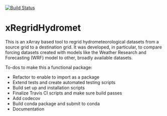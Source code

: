 [![Build Status](https://app.travis-ci.com/LEAF-BoiseState/xRegridHydromet.svg?branch=main)](https://app.travis-ci.com/LEAF-BoiseState/xRegridHydromet)

# xRegridHydromet

This is an xArray based tool to regrid hydrometeorological datasets from a source grid to a destination grid. It was developed, in particular, to compare forcing datasets created with models like the Weather Research and Forecasting (WRF) model to other, broadly available datasets.



To-dos to make this a functional package:
- Refactor to enable to import as a package 
- Extend tests and create automated testing scripts
- Build set up and installation scripts
- Finalize Travis CI scripts and make sure build passes
- Add codecov 
- Build conda package and submit to conda
- Documentation
